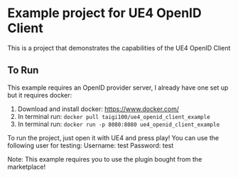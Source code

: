# Example project for UE4 OpenID Client

This is a project that demonstrates the capabilities of the UE4 OpenID Client

## To Run

This example requires an OpenID provider server, I already have one set up but it requires docker:
  1. Download and install docker: https://www.docker.com/
  2. In terminal run: `docker pull taigi100/ue4_openid_client_example`
  3. In terminal run: `docker run -p 8080:8080 ue4_openid_client_example`
  
To run the project, just open it with UE4 and press play!
You can use the following user for testing:
  Username: test
  Password: test

Note: This example requires you to use the plugin bought from the marketplace!
